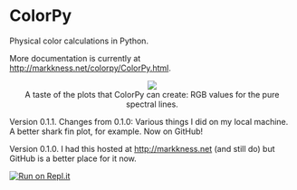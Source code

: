 ColorPy
=======

Physical color calculations in Python.

More documentation is currently at http://markkness.net/colorpy/ColorPy.html.

<p align="center">
<img border="0" src="http://markkness.net/colorpy/VisibleSpectrum.png"><br>
A taste of the plots that ColorPy can create: RGB values for the pure spectral lines.
<p>

Version 0.1.1.
  Changes from 0.1.0:
    Various things I did on my local machine.
    A better shark fin plot, for example.
    Now on GitHub!

Version 0.1.0.
   I had this hosted at http://markkness.net
   (and still do) but GitHub is a better place for it now.

[![Run on Repl.it](https://repl.it/badge/github/markkness/ColorPy)](https://repl.it/github/markkness/ColorPy)